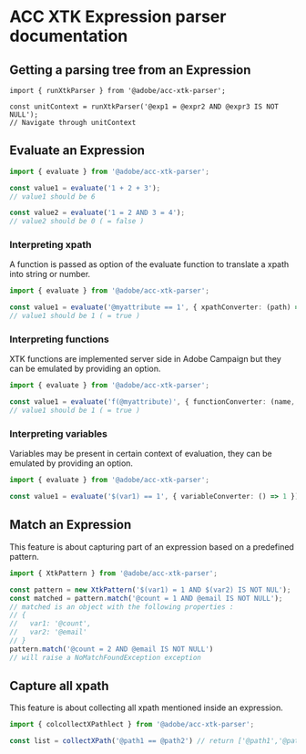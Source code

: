 # ACC XTK Expression parser documentation

## Getting a parsing tree from an Expression

```
import { runXtkParser } from '@adobe/acc-xtk-parser';

const unitContext = runXtkParser('@exp1 = @expr2 AND @expr3 IS NOT NULL');
// Navigate through unitContext
```

## Evaluate an Expression

```TypeScript
import { evaluate } from '@adobe/acc-xtk-parser';

const value1 = evaluate('1 + 2 + 3');
// value1 should be 6

const value2 = evaluate('1 = 2 AND 3 = 4');
// value2 should be 0 ( = false )
```

### Interpreting xpath

A function is passed as option of the evaluate function to translate a xpath into string or number. 

```TypeScript
import { evaluate } from '@adobe/acc-xtk-parser';

const value1 = evaluate('@myattribute == 1', { xpathConverter: (path) => path === '@myattribute' ? 1 : undefined});
// value1 should be 1 ( = true )
```

### Interpreting functions

XTK functions are implemented server side in Adobe Campaign but they can be emulated by providing an option. 

```TypeScript
import { evaluate } from '@adobe/acc-xtk-parser';

const value1 = evaluate('f(@myattribute)', { functionConverter: (name, arg...) => // implement your code });
// value1 should be 1 ( = true )
```

### Interpreting variables

Variables may be present in certain context of evaluation, they can be emulated by providing an option.

```TypeScript
import { evaluate } from '@adobe/acc-xtk-parser';

const value1 = evaluate('$(var1) == 1', { variableConverter: () => 1 }) // returns 1
```

## Match an Expression

This feature is about capturing part of an expression based on a predefined pattern.

```TypeScript
import { XtkPattern } from '@adobe/acc-xtk-parser';

const pattern = new XtkPattern('$(var1) = 1 AND $(var2) IS NOT NUL'); 
const matched = pattern.match('@count = 1 AND @email IS NOT NULL');
// matched is an object with the following properties :
// {
//   var1: '@count',
//   var2: '@email'
// }
pattern.match('@count = 2 AND @email IS NOT NULL')
// will raise a NoMatchFoundException exception

```

## Capture all xpath

This feature is about collecting all xpath mentioned inside an expression.

```TypeScript
import { colcollectXPathlect } from '@adobe/acc-xtk-parser';

const list = collectXPath('@path1 == @path2') // return ['@path1','@path2'];
```
